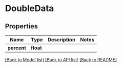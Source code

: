 # DoubleData

## Properties
Name | Type | Description | Notes
------------ | ------------- | ------------- | -------------
**percent** | **float** |  | 

[[Back to Model list]](../README.md#documentation-for-models) [[Back to API list]](../README.md#documentation-for-api-endpoints) [[Back to README]](../README.md)


